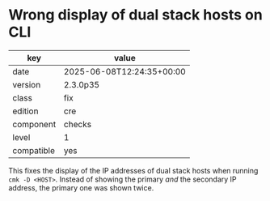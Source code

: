 [//]: # (werk v2)
# Wrong display of dual stack hosts on CLI

key        | value
---------- | ---
date       | 2025-06-08T12:24:35+00:00
version    | 2.3.0p35
class      | fix
edition    | cre
component  | checks
level      | 1
compatible | yes

This fixes the display of the IP addresses of dual stack hosts when running `cmk -D <HOST>`.
Instead of showing the primary _and_ the secondary IP address, the primary one was shown twice.
